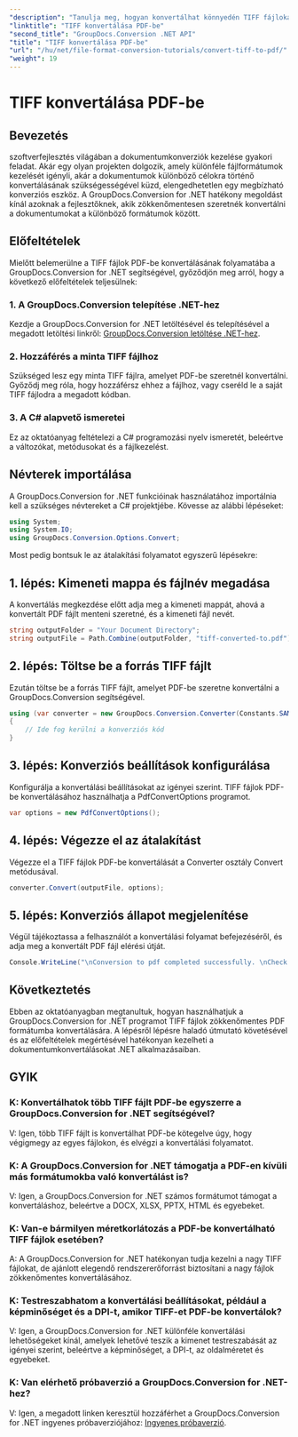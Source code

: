 ```yaml
---
"description": "Tanulja meg, hogyan konvertálhat könnyedén TIFF fájlokat PDF-be a GroupDocs.Conversion for .NET segítségével. Egyszerű, hatékony és zökkenőmentes dokumentumkonvertálási megoldás."
"linktitle": "TIFF konvertálása PDF-be"
"second_title": "GroupDocs.Conversion .NET API"
"title": "TIFF konvertálása PDF-be"
"url": "/hu/net/file-format-conversion-tutorials/convert-tiff-to-pdf/"
"weight": 19
---
```


# TIFF konvertálása PDF-be

## Bevezetés

szoftverfejlesztés világában a dokumentumkonverziók kezelése gyakori feladat. Akár egy olyan projekten dolgozik, amely különféle fájlformátumok kezelését igényli, akár a dokumentumok különböző célokra történő konvertálásának szükségességével küzd, elengedhetetlen egy megbízható konverziós eszköz. A GroupDocs.Conversion for .NET hatékony megoldást kínál azoknak a fejlesztőknek, akik zökkenőmentesen szeretnék konvertálni a dokumentumokat a különböző formátumok között.

## Előfeltételek

Mielőtt belemerülne a TIFF fájlok PDF-be konvertálásának folyamatába a GroupDocs.Conversion for .NET segítségével, győződjön meg arról, hogy a következő előfeltételek teljesülnek:

### 1. A GroupDocs.Conversion telepítése .NET-hez
Kezdje a GroupDocs.Conversion for .NET letöltésével és telepítésével a megadott letöltési linkről: [GroupDocs.Conversion letöltése .NET-hez](https://releases.groupdocs.com/conversion/net/).

### 2. Hozzáférés a minta TIFF fájlhoz
Szükséged lesz egy minta TIFF fájlra, amelyet PDF-be szeretnél konvertálni. Győződj meg róla, hogy hozzáférsz ehhez a fájlhoz, vagy cseréld le a saját TIFF fájlodra a megadott kódban.

### 3. A C# alapvető ismeretei
Ez az oktatóanyag feltételezi a C# programozási nyelv ismeretét, beleértve a változókat, metódusokat és a fájlkezelést.

## Névterek importálása

A GroupDocs.Conversion for .NET funkcióinak használatához importálnia kell a szükséges névtereket a C# projektjébe. Kövesse az alábbi lépéseket:

```csharp
using System;
using System.IO;
using GroupDocs.Conversion.Options.Convert;
```

Most pedig bontsuk le az átalakítási folyamatot egyszerű lépésekre:

## 1. lépés: Kimeneti mappa és fájlnév megadása

A konvertálás megkezdése előtt adja meg a kimeneti mappát, ahová a konvertált PDF fájlt menteni szeretné, és a kimeneti fájl nevét.

```csharp
string outputFolder = "Your Document Directory";
string outputFile = Path.Combine(outputFolder, "tiff-converted-to.pdf");
```

## 2. lépés: Töltse be a forrás TIFF fájlt

Ezután töltse be a forrás TIFF fájlt, amelyet PDF-be szeretne konvertálni a GroupDocs.Conversion segítségével.

```csharp
using (var converter = new GroupDocs.Conversion.Converter(Constants.SAMPLE_TIFF))
{
    // Ide fog kerülni a konverziós kód
}
```

## 3. lépés: Konverziós beállítások konfigurálása

Konfigurálja a konvertálási beállításokat az igényei szerint. TIFF fájlok PDF-be konvertálásához használhatja a PdfConvertOptions programot.

```csharp
var options = new PdfConvertOptions();
```

## 4. lépés: Végezze el az átalakítást

Végezze el a TIFF fájlok PDF-be konvertálását a Converter osztály Convert metódusával.

```csharp
converter.Convert(outputFile, options);
```

## 5. lépés: Konverziós állapot megjelenítése

Végül tájékoztassa a felhasználót a konvertálási folyamat befejezéséről, és adja meg a konvertált PDF fájl elérési útját.

```csharp
Console.WriteLine("\nConversion to pdf completed successfully. \nCheck output in {0}", outputFolder);
```

## Következtetés

Ebben az oktatóanyagban megtanultuk, hogyan használhatjuk a GroupDocs.Conversion for .NET programot TIFF fájlok zökkenőmentes PDF formátumba konvertálására. A lépésről lépésre haladó útmutató követésével és az előfeltételek megértésével hatékonyan kezelheti a dokumentumkonvertálásokat .NET alkalmazásaiban.

## GYIK

### K: Konvertálhatok több TIFF fájlt PDF-be egyszerre a GroupDocs.Conversion for .NET segítségével?

V: Igen, több TIFF fájlt is konvertálhat PDF-be kötegelve úgy, hogy végigmegy az egyes fájlokon, és elvégzi a konvertálási folyamatot.

### K: A GroupDocs.Conversion for .NET támogatja a PDF-en kívüli más formátumokba való konvertálást is?

V: Igen, a GroupDocs.Conversion for .NET számos formátumot támogat a konvertáláshoz, beleértve a DOCX, XLSX, PPTX, HTML és egyebeket.

### K: Van-e bármilyen méretkorlátozás a PDF-be konvertálható TIFF fájlok esetében?

A: A GroupDocs.Conversion for .NET hatékonyan tudja kezelni a nagy TIFF fájlokat, de ajánlott elegendő rendszererőforrást biztosítani a nagy fájlok zökkenőmentes konvertálásához.

### K: Testreszabhatom a konvertálási beállításokat, például a képminőséget és a DPI-t, amikor TIFF-et PDF-be konvertálok?

V: Igen, a GroupDocs.Conversion for .NET különféle konvertálási lehetőségeket kínál, amelyek lehetővé teszik a kimenet testreszabását az igényei szerint, beleértve a képminőséget, a DPI-t, az oldalméretet és egyebeket.

### K: Van elérhető próbaverzió a GroupDocs.Conversion for .NET-hez?

V: Igen, a megadott linken keresztül hozzáférhet a GroupDocs.Conversion for .NET ingyenes próbaverziójához: [Ingyenes próbaverzió](https://releases.groupdocs.com/).